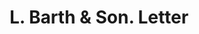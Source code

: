 ---
doi: 10.7916/D8PG33SR
date_other: '1920'
date_other_textual: '1920'
form: correspondence
genre:
- Letters (correspondence)
name:
- L. Barth & Son
object_in_context_url: https://biggert.cul.columbia.edu/items/view/ave_biggert_01045
subject_hierarchical_geographic:
- New York, New York, United States
subject_name:
- L. Barth & Son
title: L. Barth & Son. Letter
sort_title: L. Barth & Son. Letter
call_number: ave_biggert_01045
coordinates:
- 40.71277777777778,-74.00583333333333
pid: ave_biggert_01045
identifiers: ave_biggert_01045
thumbnail: https://derivativo-3.library.columbia.edu/iiif/2/ldpd:344468/full/!256,256/0/native.jpg
permalink: "/items/ave_biggert_01045/"
layout: iiif-image-page
---